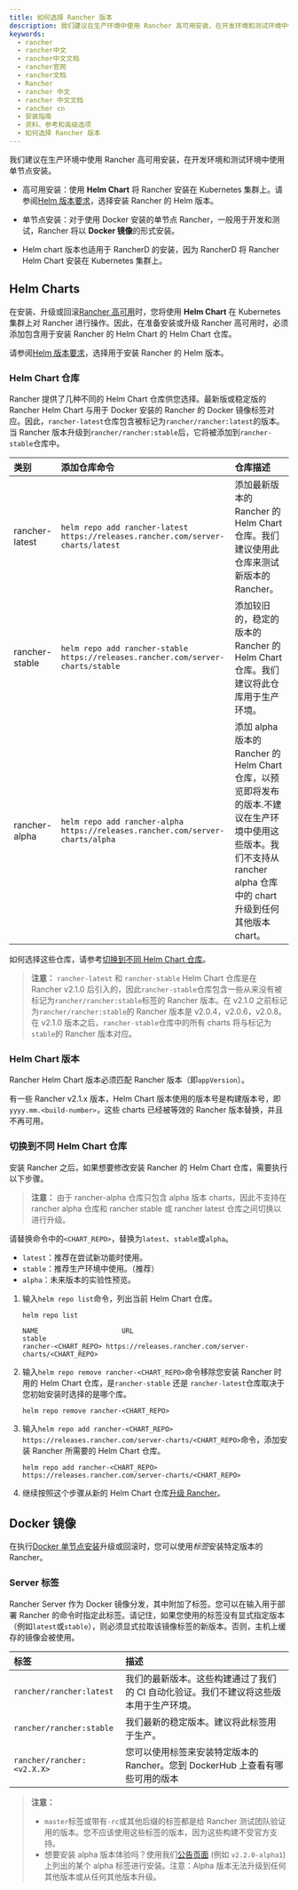 ```yaml
---
title: 如何选择 Rancher 版本
description: 我们建议在生产环境中使用 Rancher 高可用安装，在开发环境和测试环境中使用单节点安装。高可用安装：使用Helm Chart 将 Rancher 安装在 Kubernetes 集群上。请参阅Helm 版本要求，选择安装 Rancher 的 Helm 版本。单节点安装：对于使用 Docker 安装的单节点 Rancher，一般用于开发和测试，Rancher 将以Docker 镜像的形式安装。
keywords:
  - rancher
  - rancher中文
  - rancher中文文档
  - rancher官网
  - rancher文档
  - Rancher
  - rancher 中文
  - rancher 中文文档
  - rancher cn
  - 安装指南
  - 资料、参考和高级选项
  - 如何选择 Rancher 版本
---
```


我们建议在生产环境中使用 Rancher 高可用安装，在开发环境和测试环境中使用单节点安装。

- 高可用安装：使用 **Helm Chart** 将 Rancher 安装在 Kubernetes 集群上。请参阅[Helm 版本要求](/docs/rancher2.5/installation_new/resources/helm-version/_index)，选择安装 Rancher 的 Helm 版本。

- 单节点安装：对于使用 Docker 安装的单节点 Rancher，一般用于开发和测试，Rancher 将以 **Docker 镜像**的形式安装。

- Helm chart 版本也适用于 RancherD 的安装，因为 RancherD 将 Rancher Helm Chart 安装在 Kubernetes 集群上。

## Helm Charts

在安装、升级或回滚[Rancher 高可用](/docs/rancher2.5/installation_new/install-rancher-on-k8s/_index)时，您将使用 **Helm Chart** 在 Kubernetes 集群上对 Rancher 进行操作。因此，在准备安装或升级 Rancher 高可用时，必须添加包含用于安装 Rancher 的 Helm Chart 的 Helm Chart 仓库。

请参阅[Helm 版本要求](/docs/rancher2.5/installation_new/resources/helm-version/_index)，选择用于安装 Rancher 的 Helm 版本。

### Helm Chart 仓库

Rancher 提供了几种不同的 Helm Chart 仓库供您选择。最新版或稳定版的 Rancher Helm Chart 与用于 Docker 安装的 Rancher 的 Docker 镜像标签对应。因此，`rancher-latest`仓库包含被标记为`rancher/rancher:latest`的版本。当 Rancher 版本升级到`rancher/rancher:stable`后，它将被添加到`rancher-stable`仓库中。

| 类别           | 添加仓库命令                                                                     | 仓库描述                                                                                                                                                                |
| :------------- | :------------------------------------------------------------------------------- | :---------------------------------------------------------------------------------------------------------------------------------------------------------------------- |
| rancher-latest | `helm repo add rancher-latest https://releases.rancher.com/server-charts/latest` | 添加最新版本的 Rancher 的 Helm Chart 仓库。我们建议使用此仓库来测试新版本的 Rancher。                                                                                   |
| rancher-stable | `helm repo add rancher-stable https://releases.rancher.com/server-charts/stable` | 添加较旧的，稳定的版本的 Rancher 的 Helm Chart 仓库。我们建议将此仓库用于生产环境。                                                                                     |
| rancher-alpha  | `helm repo add rancher-alpha https://releases.rancher.com/server-charts/alpha`   | 添加 alpha 版本的 Rancher 的 Helm Chart 仓库，以预览即将发布的版本.不建议在生产环境中使用这些版本。我们不支持从 rancher alpha 仓库中的 chart 升级到任何其他版本 chart。 |

如何选择这些仓库，请参考[切换到不同 Helm Chart 仓库](#切换到不同-helm-chart-仓库)。

> **注意：** `rancher-latest` 和 `rancher-stable` Helm Chart 仓库是在 Rancher v2.1.0 后引入的，因此`rancher-stable`仓库包含一些从来没有被标记为`rancher/rancher:stable`标签的 Rancher 版本。在 v2.1.0 之前标记为`rancher/rancher:stable`的 Rancher 版本是 v2.0.4，v2.0.6，v2.0.8。在 v2.1.0 版本之后，`rancher-stable`仓库中的所有 charts 将与标记为`stable`的 Rancher 版本对应。

### Helm Chart 版本

Rancher Helm Chart 版本必须匹配 Rancher 版本（即`appVersion`）。

有一些 Rancher v2.1.x 版本，Helm Chart 版本使用的版本号是构建版本号，即`yyyy.mm.<build-number>`，这些 charts 已经被等效的 Rancher 版本替换，并且不再可用。

### 切换到不同 Helm Chart 仓库

安装 Rancher 之后，如果想要修改安装 Rancher 的 Helm Chart 仓库，需要执行以下步骤。

> **注意：** 由于 rancher-alpha 仓库只包含 alpha 版本 charts，因此不支持在 rancher alpha 仓库和 rancher stable 或 rancher latest 仓库之间切换以进行升级。

请替换命令中的`<CHART_REPO>`，替换为`latest`、`stable`或`alpha`。

- `latest`：推荐在尝试新功能时使用。
- `stable`：推荐生产环境中使用。（推荐）
- `alpha`：未来版本的实验性预览。

1. 输入`helm repo list`命令，列出当前 Helm Chart 仓库。

   ```plain
   helm repo list

   NAME          	        URL
   stable
   rancher-<CHART_REPO>	https://releases.rancher.com/server-charts/<CHART_REPO>
   ```

2. 输入`helm repo remove rancher-<CHART_REPO>`命令移除您安装 Rancher 时用的 Helm Chart 仓库，是`rancher-stable` 还是 `rancher-latest`仓库取决于您初始安装时选择的是哪个库。

   ```plain
   helm repo remove rancher-<CHART_REPO>
   ```

3. 输入`helm repo add rancher-<CHART_REPO> https://releases.rancher.com/server-charts/<CHART_REPO>`命令，添加安装 Rancher 所需要的 Helm Chart 仓库。

   ```plain
   helm repo add rancher-<CHART_REPO> https://releases.rancher.com/server-charts/<CHART_REPO>
   ```

4. 继续按照这个步骤从新的 Helm Chart 仓库[升级 Rancher](/docs/rancher2.5/installation_new/install-rancher-on-k8s/upgrades/ha/_index)。

## Docker 镜像

在执行[Docker 单节点安装](/docs/rancher2.5/installation_new/other-installation-methods/single-node-docker/_index/)升级或回滚时，您可以使用*标签*安装特定版本的 Rancher。

### Server 标签

Rancher Server 作为 Docker 镜像分发，其中附加了标签。您可以在输入用于部署 Rancher 的命令时指定此标签。请记住，如果您使用的标签没有显式指定版本（例如`latest`或`stable`），则必须显式拉取该镜像标签的新版本。否则，主机上缓存的镜像会被使用。

| 标签                       | 描述                                                                                   |
| :------------------------- | :------------------------------------------------------------------------------------- |
| `rancher/rancher:latest`   | 我们的最新版本。这些构建通过了我们的 CI 自动化验证。我们不建议将这些版本用于生产环境。 |
| `rancher/rancher:stable`   | 我们最新的稳定版本。建议将此标签用于生产。                                             |
| `rancher/rancher:<v2.X.X>` | 您可以使用标签来安装特定版本的 Rancher。您到 DockerHub 上查看有哪些可用的版本          |

> **注意：**
>
> - `master`标签或带有`-rc`或其他后缀的标签都是给 Rancher 测试团队验证用的版本。您不应该使用这些标签的版本，因为这些构建不受官方支持。
> - 想要安装 alpha 版本体验吗？使用我们[公告页面](https://forums.rancher.com/c/announcements) (例如 `v2.2.0-alpha1`)上列出的某个 alpha 标签进行安装。注意：Alpha 版本无法升级到任何其他版本或从任何其他版本升级。
